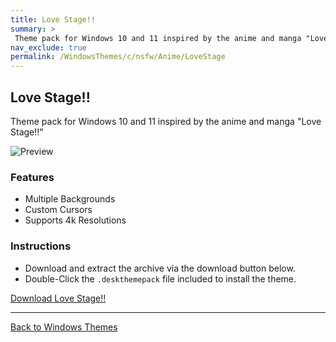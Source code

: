 ```yaml
---
title: Love Stage!!
summary: >
 Theme pack for Windows 10 and 11 inspired by the anime and manga "Love Stage!!"
nav_exclude: true
permalink: /WindowsThemes/c/nsfw/Anime/LoveStage
---
```


## Love Stage!!
Theme pack for Windows 10 and 11 inspired by the anime and manga "Love Stage!!"

![Preview](https://gitlab.com/the-back-room/deskthemepacks/nsfw/love-stage/-/raw/main/Extras/Preview.bmp)

### Features

- Multiple Backgrounds
- Custom Cursors
- Supports 4k Resolutions

### Instructions

- Download and extract the archive via the download button below.
- Double-Click the `.deskthemepack` file included to install the theme.

<a href="https://gitlab.com/the-back-room/deskthemepacks/nsfw/love-stage/-/archive/main/love-stage-main.zip" class="btn btn--primary btn--lg" target="_blank" rel="noopener noreferrer">Download Love Stage!!</a>

---

<a href="/WindowsThemes" class="btn btn--secondary btn--sm">Back to Windows Themes</a>
